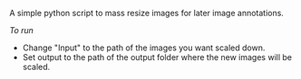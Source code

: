 A simple python script to mass resize images for later image annotations.

*To run*
- Change "Input" to the path of the images you want scaled down.
- Set output to the path of the output folder where the new images will be scaled.
